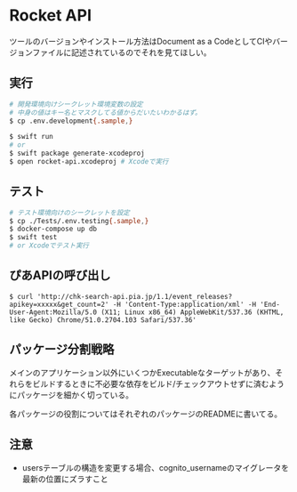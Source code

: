 # Rocket API

ツールのバージョンやインストール方法はDocument as a CodeとしてCIやバージョンファイルに記述されているのでそれを見てほしい。

## 実行

```bash
# 開発環境向けシークレット環境変数の設定
# 中身の値はキー名とマスクしてる値からだいたいわかるはず。
$ cp .env.development{.sample,}

$ swift run
# or
$ swift package generate-xcodeproj
$ open rocket-api.xcodeproj # Xcodeで実行
```


## テスト

```bash
# テスト環境向けのシークレットを設定
$ cp ./Tests/.env.testing{.sample,}
$ docker-compose up db
$ swift test
# or Xcodeでテスト実行
```

## ぴあAPIの呼び出し

```
$ curl 'http://chk-search-api.pia.jp/1.1/event_releases?apikey=xxxxx&get_count=2' -H 'Content-Type:application/xml' -H 'End-User-Agent:Mozilla/5.0 (X11; Linux x86_64) AppleWebKit/537.36 (KHTML, like Gecko) Chrome/51.0.2704.103 Safari/537.36'
```

## パッケージ分割戦略

メインのアプリケーション以外にいくつかExecutableなターゲットがあり、それらをビルドするときに不必要な依存をビルド/チェックアウトせずに済むようにパッケージを細かく切っている。

各パッケージの役割についてはそれぞれのパッケージのREADMEに書いてる。

## 注意

- usersテーブルの構造を変更する場合、cognito_usernameのマイグレータを最新の位置にズラすこと
